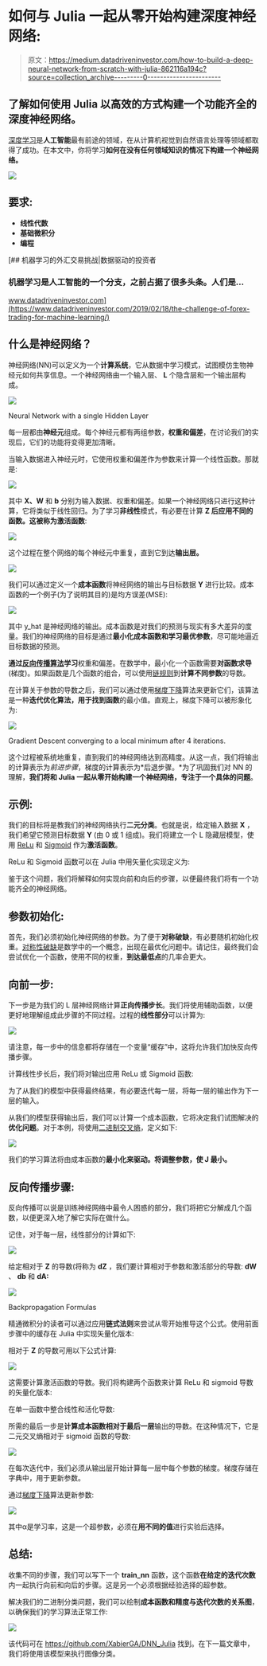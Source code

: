 # 如何与 Julia 一起从零开始构建深度神经网络:

> 原文：<https://medium.datadriveninvestor.com/how-to-build-a-deep-neural-network-from-scratch-with-julia-862116a194c?source=collection_archive---------0----------------------->

## 了解如何使用 Julia 以高效的方式构建一个功能齐全的深度神经网络。

[深度学习](https://en.wikipedia.org/wiki/Deep_learning)是**人工智能**最有前途的领域，在从计算机视觉到自然语言处理等领域都取得了成功。在本文中，你将学习**如何在没有任何领域知识的情况下构建一个神经网络。**

![](img/2fa161a26ad31630693242ae1ca9147c.png)

## 要求:

*   **线性代数**
*   **基础微积分**
*   **编程**

[](https://www.datadriveninvestor.com/2019/02/18/the-challenge-of-forex-trading-for-machine-learning/) [## 机器学习的外汇交易挑战|数据驱动的投资者

### 机器学习是人工智能的一个分支，之前占据了很多头条。人们是…

www.datadriveninvestor.com](https://www.datadriveninvestor.com/2019/02/18/the-challenge-of-forex-trading-for-machine-learning/) 

## 什么是神经网络？

神经网络(NN)可以定义为一个**计算系统**，它从数据中学习模式，试图模仿生物神经元如何共享信息。一个神经网络由一个输入层、 **L** 个隐含层和一个输出层构成。

![](img/8534ef8ca437bdea1c7ad6faec635ef7.png)

Neural Network with a single Hidden Layer

每一层都由**神经元**组成。每个神经元都有两组参数，**权重和偏差**，在讨论我们的实现后，它们的功能将变得更加清晰。

当输入数据进入神经元时，它使用权重和偏差作为参数来计算一个线性函数。那就是:

![](img/7a99a1ce74ffeb0e74d9658c87435b6d.png)

其中 **X、W** 和 **b** 分别为输入数据、权重和偏差。如果一个神经网络只进行这种计算，它将类似于线性回归。为了学习**非线性**模式，有必要在计算 **Z 后应用不同的函数。**这被称为**激活函数**:

![](img/332f1995879142ff14dff70b6b7c2231.png)

这个过程在整个网络的每个神经元中重复，直到它到达**输出层。**

![](img/1c69522c029b639f193026a55262d7ba.png)

我们可以通过定义一个**成本函数**将神经网络的输出与目标数据 **Y** 进行比较。成本函数的一个例子(为了说明其目的)是均方误差(MSE):

![](img/9e07c1647234c32f28305159e3dfba9b.png)

其中 y_hat 是神经网络的输出。成本函数是对我们的预测与现实有多大差异的度量。我们的神经网络的目标是通过**最小化成本函数和学习最优参数**，尽可能地逼近目标数据的预测。

**通过[反向传播算法](https://en.wikipedia.org/wiki/Backpropagation)学习**权重和偏差。在数学中，最小化一个函数需要**对函数求导**(梯度)。如果函数是几个函数的组合，可以使用[链规则](https://en.wikipedia.org/wiki/Chain_rule)到**计算不同参数**的导数。

在计算关于参数的导数之后，我们可以通过使用[梯度下降](https://en.wikipedia.org/wiki/Gradient_descent)算法来更新它们，该算法是一种**迭代优化算法，用于找到函数**的最小值。直观上，梯度下降可以被形象化为:

![](img/753088362cbf352e8cfd86c083921c51.png)

Gradient Descent converging to a local minimum after 4 iterations.

这个过程被系统地重复，直到我们的神经网络达到高精度。从这一点，我们将输出的计算表示为*前进步骤*，梯度的计算表示为*后退步骤。*为了巩固我们对 NN 的理解，**我们将和 Julia 一起从零开始构建一个神经网络，专注于一个具体的问题**。

## 示例:

我们的目标将是教我们的神经网络执行**二元分类**。也就是说，给定输入数据 **X** ，我们希望它预测目标数据 **Y** (由 0 或 1 组成)。我们将建立一个 L 隐藏层模型，使用 [ReLu](https://en.wikipedia.org/wiki/Rectifier_(neural_networks)) 和 [Sigmoid](https://en.wikipedia.org/wiki/Sigmoid_function) 作为**激活函数**。

ReLu 和 Sigmoid 函数可以在 Julia 中用矢量化实现定义为:

鉴于这个问题，我们将解释如何实现向前和向后的步骤，以便最终我们将有一个功能齐全的神经网络。

## 参数初始化:

首先，我们必须初始化神经网络的参数。为了便于**对称破缺**，有必要随机初始化权重。[对称性破缺](https://en.wikipedia.org/wiki/Symmetry-breaking_constraints)是数学中的一个概念，出现在最优化问题中。请记住，最终我们会尝试优化一个函数，使用不同的权重，**到达最低点**的几率会更大。

## 向前一步:

下一步是为我们的 L 层神经网络计算**正向传播步长**。我们将使用辅助函数，以便更好地理解组成此步骤的不同过程。过程的**线性部分**可以计算为:

![](img/7cc31111804a2b0df35d1e3917d47e3b.png)

请注意，每一步中的信息都将存储在一个变量“缓存”中，这将允许我们加快反向传播步骤。

计算线性步长后，我们将对输出应用 ReLu 或 Sigmoid 函数:

为了从我们的模型中获得最终结果，有必要迭代每一层，将每一层的输出作为下一层的输入。

从我们的模型获得输出后，我们可以计算一个成本函数，它将决定我们试图解决的**优化问题**。对于本例，将使用[二进制交叉熵](https://peltarion.com/knowledge-center/documentation/modeling-view/build-an-ai-model/loss-functions/binary-crossentropy)，定义如下:

![](img/abb35a81784bf7caef1008412960de39.png)

我们的学习算法将由成本函数的**最小化来驱动。将调整参数，使 **J** 最小。**

## 反向传播步骤:

反向传播可以说是训练神经网络中最令人困惑的部分，我们将把它分解成几个函数，以便更深入地了解它实际在做什么。

记住，对于每一层，线性部分的计算如下:

![](img/7cc31111804a2b0df35d1e3917d47e3b.png)

给定相对于 **Z** 的导数(将称为 **dZ** ，我们要计算相对于参数和激活部分的导数: **dW** 、 **db** 和 **dA:**

![](img/d562e1ec26bc285ec63bb9a44f8305bf.png)

Backpropagation Formulas

精通微积分的读者可以通过应用**链式法则**来尝试从零开始推导这个公式。使用前面步骤中的缓存在 Julia 中实现矢量化版本:

相对于 **Z** 的导数可用以下公式计算:

![](img/47be0d53e3573c74cbae86985f72f488.png)

这需要计算激活函数的导数。我们将构建两个函数来计算 ReLu 和 sigmoid 导数的矢量化版本:

在单一函数中整合线性和活化导数:

所需的最后一步是**计算成本函数相对于最后一层**输出的导数。在这种情况下，它是二元交叉熵相对于 sigmoid 函数的导数:

![](img/87e9c0f2fc48aac3c106f5a3fe446810.png)

在每次迭代中，我们必须从输出层开始计算每一层中每个参数的梯度。梯度存储在字典中，用于更新参数。

通过[梯度下降](https://en.wikipedia.org/wiki/Gradient_descent)算法更新参数:

![](img/bb677a0957c776105dd7802a58d015cc.png)

其中α是学习率，这是一个超参数，必须在**用不同的值**进行实验后选择。

## 总结:

收集不同的步骤，我们可以写下一个 **train_nn** 函数，这个函数**在给定的迭代次数**内一起执行向前和向后的步骤。这是另一个必须根据经验选择的超参数。

解决我们的二进制分类问题，我们可以绘制**成本函数和精度与迭代次数的关系图**，以确保我们的学习算法正常工作:

![](img/3d5021915f77b80bc124d569c0107df8.png)

该代码可在 https://github.com/XabierGA/DNN_Julia 找到。在下一篇文章中，我们将使用该模型来执行图像分类。